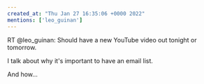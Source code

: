```yaml
---
created_at: "Thu Jan 27 16:35:06 +0000 2022"
mentions: ['leo_guinan']
---
```


RT @leo_guinan: Should have a new YouTube video out tonight or tomorrow. 

I talk about why it's important to have an email list.

And how…